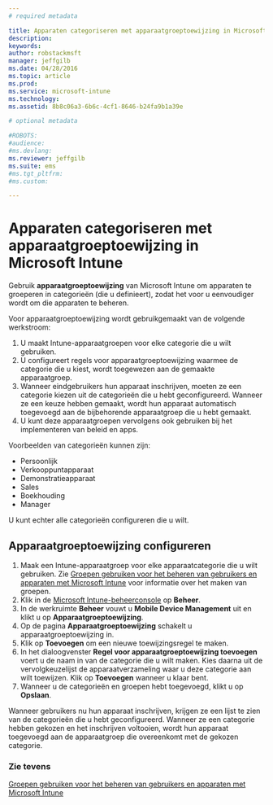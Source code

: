 ```yaml
---
# required metadata

title: Apparaten categoriseren met apparaatgroeptoewijzing in Microsoft Intune | Microsoft Intune
description:
keywords:
author: robstackmsft
manager: jeffgilb
ms.date: 04/28/2016
ms.topic: article
ms.prod:
ms.service: microsoft-intune
ms.technology:
ms.assetid: 8b8c06a3-6b6c-4cf1-8646-b24fa9b1a39e

# optional metadata

#ROBOTS:
#audience:
#ms.devlang:
ms.reviewer: jeffgilb
ms.suite: ems
#ms.tgt_pltfrm:
#ms.custom:

---
```


# Apparaten categoriseren met apparaatgroeptoewijzing in Microsoft Intune
Gebruik **apparaatgroeptoewijzing** van Microsoft Intune om apparaten te groeperen in categorieën (die u definieert), zodat het voor u eenvoudiger wordt om die apparaten te beheren. 

Voor apparaatgroeptoewijzing wordt gebruikgemaakt van de volgende werkstroom:
1. U maakt Intune-apparaatgroepen voor elke categorie die u wilt gebruiken.
2. U configureert regels voor apparaatgroeptoewijzing waarmee de categorie die u kiest, wordt toegewezen aan de gemaakte apparaatgroep.
3. Wanneer eindgebruikers hun apparaat inschrijven, moeten ze een categorie kiezen uit de categorieën die u hebt geconfigureerd. Wanneer ze een keuze hebben gemaakt, wordt hun apparaat automatisch toegevoegd aan de bijbehorende apparaatgroep die u hebt gemaakt.
4. U kunt deze apparaatgroepen vervolgens ook gebruiken bij het implementeren van beleid en apps.

Voorbeelden van categorieën kunnen zijn:
* Persoonlijk
* Verkooppuntapparaat
* Demonstratieapparaat
* Sales
* Boekhouding
* Manager

U kunt echter alle categorieën configureren die u wilt.

## Apparaatgroeptoewijzing configureren
1. Maak een Intune-apparaatgroep voor elke apparaatcategorie die u wilt gebruiken. Zie [Groepen gebruiken voor het beheren van gebruikers en apparaten met Microsoft Intune](use-groups-to-manage-users-and-devices-with-microsoft-intune.md) voor informatie over het maken van groepen.
2. Klik in de [Microsoft Intune-beheerconsole](https://manage.microsoft.com) op **Beheer**.
3. In de werkruimte **Beheer** vouwt u **Mobile Device Management** uit en klikt u op **Apparaatgroeptoewijzing**.
4. Op de pagina **Apparaatgroeptoewijzing** schakelt u apparaatgroeptoewijzing in.
5. Klik op **Toevoegen** om een nieuwe toewijzingsregel te maken.
6. In het dialoogvenster **Regel voor apparaatgroeptoewijzing toevoegen** voert u de naam in van de categorie die u wilt maken. Kies daarna uit de vervolgkeuzelijst de apparaatverzameling waar u deze categorie aan wilt toewijzen. Klik op **Toevoegen** wanneer u klaar bent.
7. Wanneer u de categorieën en groepen hebt toegevoegd, klikt u op **Opslaan**.

Wanneer gebruikers nu hun apparaat inschrijven, krijgen ze een lijst te zien van de categorieën die u hebt geconfigureerd. Wanneer ze een categorie hebben gekozen en het inschrijven voltooien, wordt hun apparaat toegevoegd aan de apparaatgroep die overeenkomt met de gekozen categorie.

### Zie tevens
[Groepen gebruiken voor het beheren van gebruikers en apparaten met Microsoft Intune](use-groups-to-manage-users-and-devices-with-microsoft-intune.md)

<!--HONumber=May16_HO1-->


